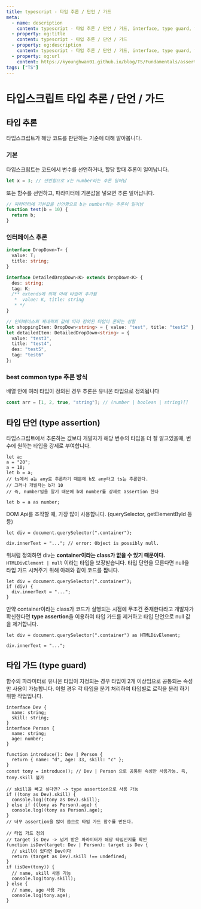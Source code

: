 ```yaml
---
title: typescript - 타입 추론 / 단언 / 가드
meta:
  - name: description
    content: typescript - 타입 추론 / 단언 / 가드, interface, type guard, type assertion, &
  - property: og:title
    content: typescript - 타입 추론 / 단언 / 가드
  - property: og:description
    content: typescript - 타입 추론 / 단언 / 가드, interface, type guard, type assertion, &
  - property: og:url
    content: https://kyounghwan01.github.io/blog/TS/Fundamentals/assertion-guard-interface/
tags: ["TS"]
---
```


# 타입스크립트 타입 추론 / 단언 / 가드

## 타입 추론

타입스크립트가 해당 코드를 판단하는 기준에 대해 알아봅니다.

### 기본

타입스크립트는 코드에서 변수를 선언하거나, 할당 할때 추론이 일어납니다.

```ts
let x = 3; // 선언함으로 x는 number라는 추론 일어남
```

또는 함수를 선언하고, 파라미터에 기본값을 넣으면 추론 일어납니다.

```ts
// 파라미터에 기본값을 선언함으로 b는 number라는 추론이 일어남
function test(b = 10) {
  return b;
}
```

### 인터페이스 추론

```ts
interface DropDown<T> {
  value: T;
  title: string;
}

interface DetailedDropDown<K> extends DropDown<K> {
  des: string;
  tag: K;
  /** extends에 의해 아래 타입이 추가됨
   *  value: K, title: string
   * */
}

// 인터페이스의 제네릭의 값에 따라 정의된 타입이 론되는 상황
let shoppingItem: DropDown<string> = { value: "test", title: "test2" };
let detailedItem: DetailedDropDown<string> = {
  value: "test3",
  title: "test4",
  des: "test5",
  tag: "test6"
};
```

### best common type 추론 방식

배열 안에 여러 타입이 정의된 경우 추론은 유니온 타입으로 정의됩니다

```ts
const arr = [1, 2, true, "string"]; // (number | boolean | string)[]
```

## 타입 단언 (type assertion)

타입스크립트에서 추론하는 값보다 개발자가 해당 변수의 타입을 더 잘 알고있을때, 변수에 원하는 타입을 강제로 부여합니다.

```tsx
let a;
a = "20";
a = 10;
let b = a;
// ts에서 a는 any로 추론하기 때문에 b도 any라고 ts는 추론한다.
// 그러나 개발자는 b가 10
// 즉, number임을 알기 때문에 b에 number를 강제로 assertion 한다

let b = a as number;
```

DOM Api를 조작할 때, 가장 많이 사용합니다. (querySelector, getElementById 등등)

```tsx
let div = document.querySelector(".container");

div.innerText = "..."; // error: Object is possibly null.
```

위처럼 정의하면 div는 **container이라는 class가 없을 수 있기 때문이다.** `HTMLDivElement | null` 이라는 타입을 보장받습니다. 타입 단언을 모른다면 null을 타입 가드 시켜주기 위해 아래와 같이 코드를 짭니다.

```tsx
let div = document.querySelector(".container");
if (div) {
  div.innerText = "...";
}
```

만약 container이라는 class가 코드가 실행되는 시점에 무조건 존재한다라고 개발자가 확신한다면 **type assertion**을 이용하여 타입 가드를 제거하고 타입 단언으로 null 값을 제거합니다.

```tsx
let div = document.querySelector(".container") as HTMLDivElement;

div.innerText = "...";
```

## 타입 가드 (type guard)

함수의 파라미터로 유니온 타입이 지정되는 경우 타입이 2개 이상임으로 공통되는 속성만 사용이 가능합니다. 이럴 경우 각 타입을 분기 처리하여 타입별로 로직을 분리 하기 위한 작업입니다.

```tsx
interface Dev {
  name: string;
  skill: string;
}
interface Person {
  name: string;
  age: number;
}

function introduce(): Dev | Person {
  return { name: "d", age: 33, skill: "c" };
}
const tony = introduce(); // Dev | Person 으로 공통된 속성만 사용가능. 즉, tony.skill 불가

// skill을 빼고 싶다면? -> type assertion으로 사용 가능
if ((tony as Dev).skill) {
  console.log((tony as Dev).skill);
} else if ((tony as Person).age) {
  console.log((tony as Person).age);
}
// 너무 assertion을 많이 씀으로 타입 가드 함수를 만든다.

// 타입 가드 정의
// target is Dev -> 넘겨 받은 파라미터가 해당 타입인지를 확인
function isDev(target: Dev | Person): target is Dev {
  // skill이 있다면 Dev이다
  return (target as Dev).skill !== undefined;
}
if (isDev(tony)) {
  // name, skill 사용 가능
  console.log(tony.skill);
} else {
  // name, age 사용 가능
  console.log(tony.age);
}
```

<TagLinks />

<Comment />
